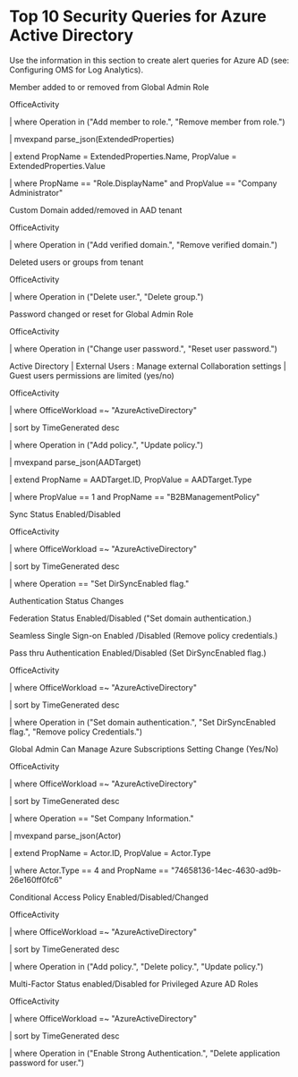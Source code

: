 # Top 10 Security Queries for Azure Active Directory

Use the information in this section to create alert queries for Azure AD (see: Configuring OMS for Log Analytics). 

 

Member added to or removed from Global Admin Role  

OfficeActivity  

| where Operation in ("Add member to role.", "Remove member from role.")  

| mvexpand parse_json(ExtendedProperties)   

| extend PropName = ExtendedProperties.Name, PropValue = ExtendedProperties.Value   

| where PropName == "Role.DisplayName" and PropValue == "Company Administrator"  

  

Custom Domain added/removed in AAD tenant  

OfficeActivity  

| where Operation in ("Add verified domain.", "Remove verified domain.")  

 

Deleted users or groups from tenant  

OfficeActivity  

| where Operation in ("Delete user.", "Delete group.")  

 

Password changed or reset for Global Admin Role  

OfficeActivity  

| where Operation in ("Change user password.", "Reset user password.")  

 

Active Directory | External Users : Manage external Collaboration settings | Guest users permissions are limited (yes/no)  

OfficeActivity  

| where OfficeWorkload =~ "AzureActiveDirectory"  

| sort by TimeGenerated desc  

| where Operation in ("Add policy.", "Update policy.")  

| mvexpand parse_json(AADTarget)  

| extend PropName = AADTarget.ID, PropValue = AADTarget.Type  

| where  PropValue == 1 and PropName == "B2BManagementPolicy"  

 

Sync Status Enabled/Disabled  

OfficeActivity  

| where OfficeWorkload =~ "AzureActiveDirectory"  

| sort by TimeGenerated desc  

| where Operation == "Set DirSyncEnabled flag."    

 

Authentication Status Changes 

Federation Status Enabled/Disabled ("Set domain authentication.)  

Seamless Single Sign-on Enabled /Disabled (Remove policy credentials.)  

Pass thru Authentication Enabled/Disabled (Set DirSyncEnabled flag.)  

OfficeActivity  

| where OfficeWorkload =~ "AzureActiveDirectory"  

| sort by TimeGenerated desc  

| where Operation in ("Set domain authentication.", "Set DirSyncEnabled flag.", "Remove policy Credentials.")  

 

Global Admin Can Manage Azure Subscriptions Setting Change (Yes/No)  

OfficeActivity  

| where OfficeWorkload =~ "AzureActiveDirectory"  

| sort by TimeGenerated desc  

| where Operation == "Set Company Information."  

| mvexpand parse_json(Actor)  

| extend PropName = Actor.ID, PropValue = Actor.Type  

| where Actor.Type == 4 and PropName == "74658136-14ec-4630-ad9b-26e160ff0fc6"   

 

Conditional Access Policy Enabled/Disabled/Changed  

OfficeActivity  

| where OfficeWorkload =~ "AzureActiveDirectory"  

| sort by TimeGenerated desc  

| where Operation in ("Add policy.", "Delete policy.", "Update policy.")  

 

Multi-Factor Status enabled/Disabled for Privileged Azure AD Roles  

OfficeActivity  

| where OfficeWorkload =~ "AzureActiveDirectory"  

| sort by TimeGenerated desc  

| where Operation in ("Enable Strong Authentication.", "Delete application password for user.") 

